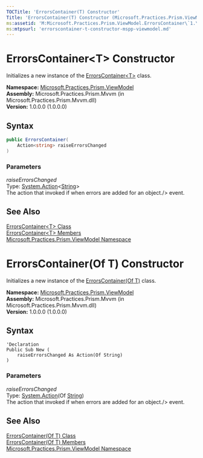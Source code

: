 ```yaml
---
TOCTitle: 'ErrorsContainer(T) Constructor'
Title: 'ErrorsContainer(T) Constructor (Microsoft.Practices.Prism.ViewModel)'
ms:assetid: 'M:Microsoft.Practices.Prism.ViewModel.ErrorsContainer\`1.\#ctor(System.Action{System.String})'
ms:mtpsurl: 'errorscontainer-t-constructor-mspp-viewmodel.md'
---
```


# ErrorsContainer&lt;T&gt; Constructor

Initializes a new instance of the [ErrorsContainer&lt;T&gt;](/patterns-practices/reference/errorscontainer-t-class-mspp-viewmodel) class.

**Namespace:** [Microsoft.Practices.Prism.ViewModel](/patterns-practices/reference/mspp-viewmodel-namespace)  
**Assembly:** Microsoft.Practices.Prism.Mvvm (in Microsoft.Practices.Prism.Mvvm.dll)  
**Version:** 1.0.0.0 (1.0.0.0)

## Syntax

```C#
public ErrorsContainer(
	Action<string> raiseErrorsChanged
)
```
### Parameters

*raiseErrorsChanged*  
Type: [System.Action](http://msdn.microsoft.com/en-us/library/018hxwa8)&lt;[String](http://msdn.microsoft.com/en-us/library/s1wwdcbf)&gt;  
The action that invoked if when errors are added for an object./&gt; event.

## See Also

[ErrorsContainer&lt;T&gt; Class](/patterns-practices/reference/errorscontainer-t-class-mspp-viewmodel)  
[ErrorsContainer&lt;T&gt; Members](/patterns-practices/reference/errorscontainer-t-members-mspp-viewmodel)  
[Microsoft.Practices.Prism.ViewModel Namespace](/patterns-practices/reference/mspp-viewmodel-namespace)  

# ErrorsContainer(Of T) Constructor

Initializes a new instance of the [ErrorsContainer(Of T)](/patterns-practices/reference/errorscontainer-t-class-mspp-viewmodel) class.

**Namespace:** [Microsoft.Practices.Prism.ViewModel](/patterns-practices/reference/mspp-viewmodel-namespace)  
**Assembly:** Microsoft.Practices.Prism.Mvvm (in Microsoft.Practices.Prism.Mvvm.dll)  
**Version:** 1.0.0.0 (1.0.0.0)

## Syntax

```VB
'Declaration
Public Sub New ( 
	raiseErrorsChanged As Action(Of String)
)
```
### Parameters

*raiseErrorsChanged*  
Type: [System.Action](http://msdn.microsoft.com/en-us/library/018hxwa8)(Of [String](http://msdn.microsoft.com/en-us/library/s1wwdcbf))  
The action that invoked if when errors are added for an object./&gt; event.

## See Also

[ErrorsContainer(Of T) Class](/patterns-practices/reference/errorscontainer-t-class-mspp-viewmodel)  
[ErrorsContainer(Of T) Members](/patterns-practices/reference/errorscontainer-t-members-mspp-viewmodel)  
[Microsoft.Practices.Prism.ViewModel Namespace](/patterns-practices/reference/mspp-viewmodel-namespace)  